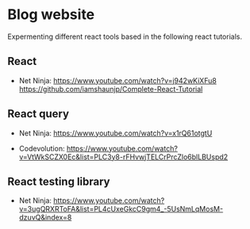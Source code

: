 # Blog website

Expermenting different react tools based in the following react tutorials.


## React
* Net Ninja:
https://www.youtube.com/watch?v=j942wKiXFu8
https://github.com/iamshaunjp/Complete-React-Tutorial

## React query
* Net Ninja:
https://www.youtube.com/watch?v=x1rQ61otgtU

* Codevolution:
https://www.youtube.com/watch?v=VtWkSCZX0Ec&list=PLC3y8-rFHvwjTELCrPrcZlo6blLBUspd2

## React testing library
* Net Ninja:
https://www.youtube.com/watch?v=3ugQRXRToFA&list=PL4cUxeGkcC9gm4_-5UsNmLqMosM-dzuvQ&index=8

